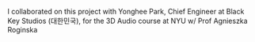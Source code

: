 I collaborated on this project with Yonghee Park, Chief Engineer at Black Key Studios (대한민국), for the 3D Audio course at NYU w/ Prof Agnieszka Roginska
